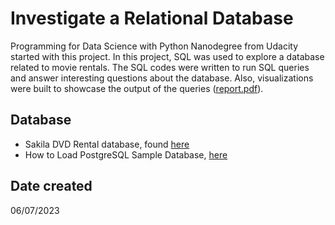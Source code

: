 # Investigate a Relational Database
Programming for Data Science with Python Nanodegree from Udacity started with this project. In this project, SQL was used to explore a database related to movie rentals. The SQL codes were written to run SQL queries and answer interesting questions about the database. Also, visualizations were built to showcase the output of the queries ([report.pdf](https://raw.githubusercontent.com/iamseyi27/udacity-pdsnd-investigate-a-relational-database/253669c0293a8e2adb1851f20dac480a48f62a6f/report.pdf)).

Database
--------
* Sakila DVD Rental database, found [here](http://www.postgresqltutorial.com/postgresql-sample-database/)
* How to Load PostgreSQL Sample Database, [here](https://www.postgresqltutorial.com/load-postgresql-sample-database/)

Date created
------------
06/07/2023
